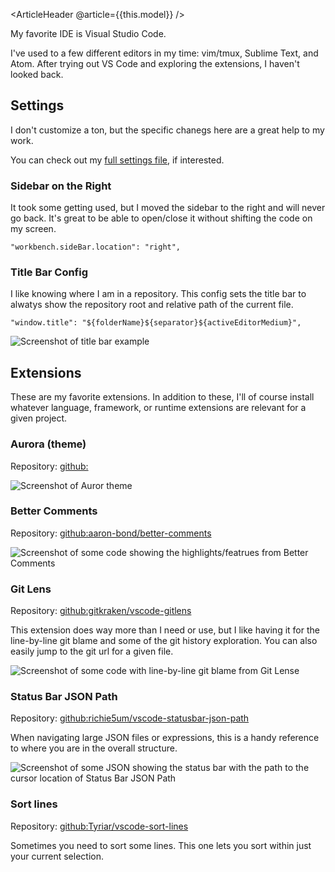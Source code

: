 <ArticleHeader @article={{this.model}} />

My favorite IDE is Visual Studio Code.

I've used to a few different editors in my time: vim/tmux, Sublime Text, and Atom. After trying out VS Code and exploring the extensions, I haven't looked back.

## Settings

I don't customize a ton, but the specific chanegs here are a great help to my work.

You can check out my [full settings file](/assets/vscode-settings.json), if interested.

### Sidebar on the Right

It took some getting used, but I moved the sidebar to the right and will never go back. It's great to be able to open/close it without shifting the code on my screen.

```
"workbench.sideBar.location": "right",
```

### Title Bar Config

I like knowing where I am in a repository. This config sets the title bar to alwatys show the repository root and relative path of the current file.

```
"window.title": "${folderName}${separator}${activeEditorMedium}",
```

![Screenshot of title bar example](/assets/vscode-title-bar.png)

## Extensions

These are my favorite extensions. In addition to these, I'll of course install whatever language, framework, or runtime extensions are relevant for a given project.

### Aurora (theme)

Repository: [github:]()

![Screenshot of Auror theme](/assets/vscode-aurora.png)


### Better Comments

Repository: [github:aaron-bond/better-comments](https://github.com/aaron-bond/better-comments)

![Screenshot of some code showing the highlights/featrues from Better Comments](/assets/vscode-better-comments.png)

### Git Lens

Repository: [github:gitkraken/vscode-gitlens](https://github.com/gitkraken/vscode-gitlens)

This extension does way more than I need or use, but I like having it for the line-by-line git blame and some of the git history exploration. You can also easily jump to the git url for a given file.

![Screenshot of some code with line-by-line git blame from Git Lense](/assets/vscode-git-lens.png)


### Status Bar JSON Path

Repository: [github:richie5um/vscode-statusbar-json-path](https://github.com/richie5um/vscode-statusbar-json-path)

When navigating large JSON files or expressions, this is a handy reference to where you are in the overall structure.

![Screenshot of some JSON showing the status bar with the path to the cursor location of Status Bar JSON Path](/assets/vscode-status-bar-json-path.png)


### Sort lines

Repository: [github:Tyriar/vscode-sort-lines](https://github.com/Tyriar/vscode-sort-lines)

Sometimes you need to sort some lines. This one lets you sort within just your current selection.


